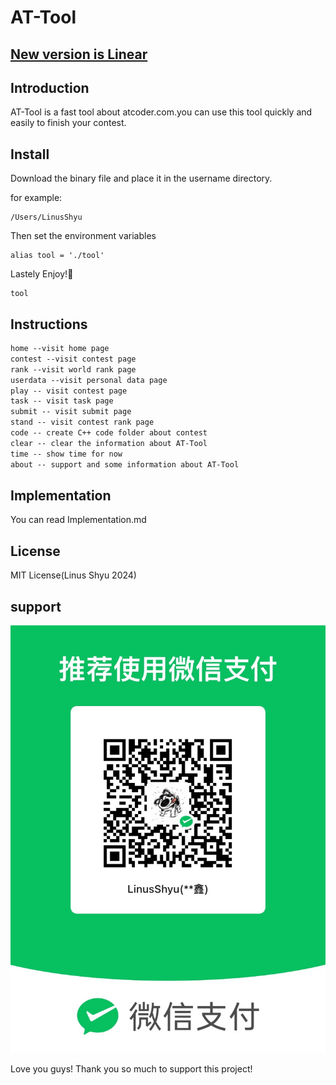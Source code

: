 # AT-Tool
## [New version is Linear](https://github.com/Linus-Shyu/Linear)
## Introduction

AT-Tool is a fast tool about atcoder.com.you can use this tool quickly and easily to finish your contest.

## Install

Download the binary file and place it in the username directory.

for example:

```shell
/Users/LinusShyu
```

Then set the environment variables

```shell
alias tool = './tool'
```

Lastely Enjoy!🎉

```shell
tool
```

## Instructions

```txt
home --visit home page
contest --visit contest page
rank --visit world rank page
userdata --visit personal data page
play -- visit contest page
task -- visit task page
submit -- visit submit page
stand -- visit contest rank page
code -- create C++ code folder about contest
clear -- clear the information about AT-Tool
time -- show time for now
about -- support and some information about AT-Tool
```

## Implementation

You can read Implementation.md

## License

MIT License(Linus Shyu 2024)

## support

![wechast](./support.JPG)

Love you guys! Thank you so much to support this project!
